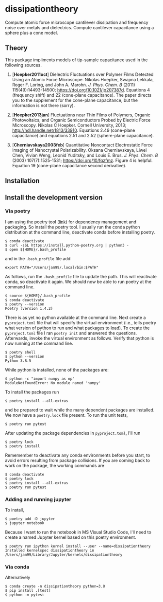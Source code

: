 # dissipationtheory

Compute atomic force microscope cantilever dissipation and frequency noise over metals and dielectrics.  Compute cantilever capacitance using a sphere plus a cone model.

## Theory

This package impliments models of tip-sample capacitance used in the following sources.

1. [**Hoepker2011oct**] Dielectric Fluctuations over Polymer Films Detected Using an Atomic Force Microscope. Nikolas Hoepker, Swapna Lekkala, Roger F. Loring, and John A. Marohn. *J. Phys. Chem. B* (2011) 115(49):14493-14500; https://doi.org/10.1021/jp207387d.  Equations 4 (frequency shift) and 22 (cone-plane capacitance).  The paper directs you to the supplement for the cone-plane capacitance, but the information is not there (sorry). 

2. [**Hoepker2013jan**] Fluctuations near Thin Films of Polymers, Organic Photovoltaics, and Organic Semiconductors Probed by Electric Force Microscopy. Nikolas C Hoepker. Cornell University, 2013; http://hdl.handle.net/1813/33910.  Equations 2.49 (cone-plane capacitance) and equations 2.51 and 2.52 (sphere-plane capacitance).

3. [**Cherniavskaya2003feb**] Quantitative Noncontact Electrostatic Force Imaging of Nanocrystal Polarizability. Oksana Cherniavskaya, Liwei Chen, Vivian Weng, Leonid Yuditsky, and Louis E. Brus. *J. Phys. Chem. B* (2003) 107(7):1525-1531; https://doi.org/10/fqzfmz.  Figure 4 is helpful.  Equation 19 (cone-plane capacitance second derivative).

## Installation

## Install the development version

### Via poetry

I am using the poetry tool ([link](https://python-poetry.org/)) for dependency management and packaging.  So install the poetry tool.  I usually run the conda python distribution at the command line, deactivate conda before installing poetry.

```
$ conda deactivate
$ curl -sSL https://install.python-poetry.org | python3 -
$ open ${HOME}/.bash_profile
```

and in the `.bash_profile` file add

```
export PATH="/Users/jam99/.local/bin:$PATH"
```

As follows, run the `.bash_profile` file to update the path.  This will reactivate conda, so deactivate it again.  We should now be able to run poetry at the command line.

```
$ source ${HOME}/.bash_profile
$ conda deactivate
$ poetry --version
Poetry (version 1.4.2)
```

There is as yet no python available at the command line.  Next create a `pyproject.toml` file that will specify the virtual environment (i.e., tells poetry what version of python to run and what packages to load).  To create the `pyproject.toml` file I ran `poetry init` and answered the questions.  Afterwards, invoke the virtual environment as follows.  Verify that python is now running at the command line.

```
$ poetry shell
$ python --version
Python 3.8.5
```

While python is installed, none of the packages are:

```
$ python -c "import numpy as np"
ModuleNotFoundError: No module named 'numpy'
```

To install the packages run

```
$ poetry install --all-extras
```

and be prepared to wait while the many dependent packages are installed.  We now have a `poetry.lock` file present.  To run the unit tests,

```
$ poetry run pytest
```

After updating the package dependencies in `pyproject.toml`, I'll run

```
$ poetry lock
$ poetry install
```

Rememember to deactivate any conda environments before you start, to avoid errors resulting from package collisions.  If you are coming back to work on the package, the working commands are

```
$ conda deactivate
$ poetry lock
$ poetry install --all-extras
$ poetry run pytest
```

### Adding and running jupyter

To install,

```
$ poetry add -D jupyter
$ jupyter notebook
```

Because I want to run the notebook in MS Visual Studio Code, I'll need to create a named Jupyter kernel based on this poetry environment.

```
$ poetry run ipython kernel install --user --name=dissipationtheory
Installed kernelspec dissipationtheory in /Users/jam99/Library/Jupyter/kernels/dissipationtheory
```

### Via conda

Alternatively

```
$ conda create -n dissipationtheory python=3.8
$ pip install .[test]
$ python -m pytest
```
